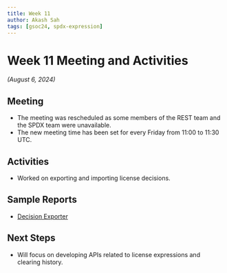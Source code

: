 ```yaml
---
title: Week 11
author: Akash Sah
tags: [gsoc24, spdx-expression]
---
```


<!--
SPDX-License-Identifier: CC-BY-SA-4.0

SPDX-FileCopyrightText: 2024 Akash Sah <akashsah2003@gmail.com>
-->

# Week 11 Meeting and Activities

_(August 6, 2024)_

## Meeting

- The meeting was rescheduled as some members of the REST team and the SPDX team were unavailable.
- The new meeting time has been set for every Friday from 11:00 to 11:30 UTC.

## Activities

- Worked on exporting and importing license decisions.

## Sample Reports

- [Decision Exporter](/reports/FOSSology_Decisions_Test19.zip_18_08_2024_12_58_22.json)

## Next Steps

- Will focus on developing APIs related to license expressions and clearing history.
